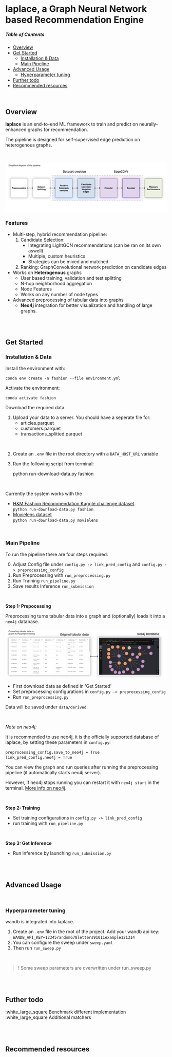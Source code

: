 # **laplace**, a Graph Neural Network based Recommendation Engine

##### Table of Contents  
- [Overview](#Overview)  
- [Get Started](#Get_Started) 
  - [Installation & Data](#Installation) 
  - [Main Pipeline](#Main_Pipeline) 
- [Advanced Usage](#Advanced_Usage)  
    - [Hyperparameter tuning](#Hyperparameter_tuning)     
- [Further todo](#Further_todo)  
- [Recommended resources](#Recommended_resources)  

<br>



<a name="Overview"></a>

## Overview

**laplace** is an end-to-end ML framework to train and predict on neurally-enhanced graphs for recommendation. 

The pipeline is designed for self-supervised edge prediction on heterogenous graphs. 

<br>

![Pipeline Overview](/docs/assets/pipeline_overview.png)

### Features

- Multi-step, hybrid recommendation pipeline:
  1. Candidate Selection:
     - Integrating LightGCN recommendations (can be ran on its own aswell)
     - Multiple, custom heuristics
     - Strategies can be mixed and matched
  2. Ranking: GraphConvolutional network prediction on candidate edges
- Works on **Heterogenous** graphs
  - User based training, validation and test splitting
  - N-hop neighborhood aggregation
  - Node Features 
  - Works on any number of node types
- Advanced preprocessing of tabular data into graphs
  - **Neo4j** integration for better visualization and handling of large graphs.




<br>
<br>

<a name="Get_Started"></a>

## Get Started


### Installation & Data
Install the environment with:

    conda env create -n fashion --file environment.yml

Activate the environment:

    conda activate fashion

Download the required data. 

1. Upload your data to a server. You should have a seperate file for: 
     - articles.parquet
     - customers.parquet
     - transactions_splitted.parquet

<br>

2. Create an `.env` file in the root directory with a `DATA_HOST_URL` variable
3. Run the following script from terminal:

    python run-download-data.py fashion



<br>

Currently the system works with the 
- [H&M Fashion Recommendation Kaggle challenge dataset](https://www.kaggle.com/c/h-and-m-personalized-fashion-recommendations). <br> `python run-download-data.py fashion`
- [Movielens dataset](https://grouplens.org/datasets/movielens/) <br> `python run-download-data.py movielens`



<br>

<a name="Main_Pipeline"></a>

### Main Pipeline


To run the pipeline there are four steps required:

0. Adjust Config file under `config.py -> link_pred_config` and `config.py -> preprocessing_config`
1. Run Preprocessing with `run_preprocessing.py`
2. Run Training `run_pipeline.py`
3. Save results Inference `run_submission`

<br>

**Step 1: Prepocessing** 

Preprocessing turns tabular data into a graph and (optionally) loads it into a `neo4j` database.

![preprocessing](docs/assets/preprocessing.png)

- First download data as defined in 'Get Started'
- Set preprocessing configurations in `config.py -> preprocessing_config`
- Run `run_preprocessing.py`

Data will be saved under `data/derived`.

<br>

*Note on neo4j:*

It is recommended to use neo4j, it is the officially supported database of laplace, by setting these parameters in `config.py`:

    preprocessing_config.save_to_neo4j = True 
    link_pred_config.neo4j = True

    
You can view the graph and run queries after running the preprocessing pipeline (it automatically starts neo4j server). 

However, if neo4j stops running you can restart it with `neo4j start` in the terminal. [More info on neo4j](https://neo4j.com/developer/getting-started-resources/).

<br>

**Step 2: Training** 

- Set training configurations in `config.py -> link_pred_config`
- run training with `run_pipeline.py`

<br>

**Step 3: Get Inference** 

- Run inference by launching `run_submission.py`


<br>
<br>

<a name="Advanced_Usage"></a>

## Advanced Usage

<br>

<a name="Hyperparameter_tuning"></a>

### Hyperparameter tuning

wandb is integrated into laplace.

1. Create an `.env` file in the root of the project. Add your wandb api key: `WANDB_API_KEY=12345random678letters91011example121314`
2. You can configure the sweep under `sweep.yaml`
3. Then run `run_sweep.py`

<br>

> ! Some sweep parameters are overwritten under run_sweep.py

<br>
<br>

<a name="Futher_todo"></a>

## Futher todo

:white_large_square Benchmark different implementation
:white_large_square Additional matchers

<br>
<br>

<a name="Recommended_resources"></a>

## Recommended resources




